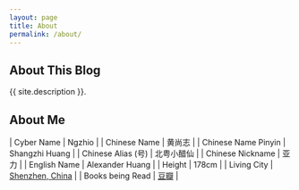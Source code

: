 ```yaml
---
layout: page
title: About
permalink: /about/
---
```


## About This Blog

{{ site.description }}.

## About Me

| Cyber Name          | Ngzhio          |
| Chinese Name        | 黄尚志           |
| Chinese Name Pinyin | Shangzhi Huang  |
| Chinese Alias (号)  | 北粤小醋仙        |
| Chinese Nickname    | 亚力             |
| English Name        | Alexander Huang |
| Height              | 178cm           |
| Living City         | [Shenzhen, China](https://goo.gl/maps/AQmJSzUyLnq9h35P9) |
| Books being Read    | [豆瓣](https://book.douban.com/people/hszhakka/do) |
